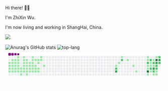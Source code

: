 Hi there! 👋🏻

I'm ZhiXin Wu.

I'm now living and working in ShangHai, China.

![](https://visitor-badge.glitch.me/badge?page_id=PLAxiaoxin)

![Anurag's GitHub stats](https://github-readme-stats.vercel.app/api?username=PLAxiaoxin&show_icons=true&theme=tokyonight)
![top-lang](https://github-readme-stats.vercel.app/api/top-langs/?username=PLAxiaoxin&layout=compact)
![snake](https://raw.githubusercontent.com/alexzhang1030/alexzhang1030/main/assets/github-contribution-grid-snake.gif)
